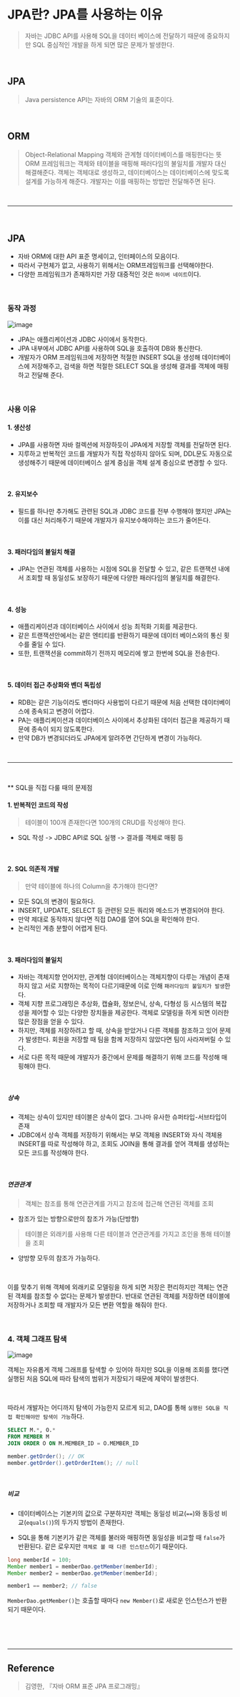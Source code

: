 # JPA란? JPA를 사용하는 이유
>자바는 JDBC API를 사용해 SQL을 데이터 베이스에 전달하기 때문에 중요하지만 SQL 중심적인 개발을 하게 되면 많은 문제가 발생한다.

<br>

## JPA
>Java persistence API는 자바의 ORM 기술의 표준이다.

<br>

## ORM
>Object-Relational Mapping
>객체와 관계형 데이터베이스를 매핑한다는 뜻
>ORM 프레임워크는 객체와 테이블을 매핑해 패러다임의 불일치를 개발자 대신 해결해준다. 
>객체는 객체대로 생성하고, 데이터베이스는 데이터베이스에 맞도록 설계를 가능하게 해준다. 개발자는 이를 매핑하는 방법만 전달해주면 된다.

<br>

***

<br>

## JPA
  * 자바 ORM에 대한 API 표준 명세이고, 인터페이스의 모음이다. 
  * 따라서 구현체가 없고, 사용하기 위해서는 ORM프레임워크를 선택해야한다.
  * 다양한 프레임워크가 존재하지만 가장 대중적인 것은 `하이버 네이트`이다.

<br>

### 동작 과정
![image](https://user-images.githubusercontent.com/84886987/151305247-97ba66e5-063c-49c2-a861-042d2a086bfe.png)

  * JPA는 애플리케이션과 JDBC 사이에서 동작한다. 
  * JPA 내부에서 JDBC API를 사용하여 SQL을 호출하여 DB와 통신한다.
  * 개발자가 ORM 프레임워크에 저장하면 적절한 INSERT SQL을 생성해 데이터베이스에 저장해주고, 검색을 하면 적절한 SELECT SQL을 생성해 결과를 객체에 매핑하고 전달해 준다.

<br>

### 사용 이유

#### 1. 생산성  

 * JPA를 사용하면 자바 컬렉션에 저장하듯이 JPA에게 저장할 객체를 전달하면 된다.
 * 지루하고 반복적인 코드를 개발자가 직접 작성하지 않아도 되며, DDL문도 자동으로 생성해주기 때문에 데이터베이스 설계 중심을 객체 설계 중심으로 변경할 수 있다.

<br>


#### 2. 유지보수


* 필드를 하나만 추가해도 관련된 SQL과 JDBC 코드를 전부 수행해야 했지만 JPA는 이를 대신 처리해주기 때문에 개발자가 유지보수해야하는 코드가 줄어든다.

<br>


#### 3. 패러다임의 불일치 해결


* JPA는 연관된 객체를 사용하는 시점에 SQL을 전달할 수 있고, 같은 트랜잭션 내에서 조회할 때 동일성도 보장하기 때문에 다양한 패러다임의 불일치를 해결한다.

<br>


#### 4. 성능


* 애플리케이션과 데이터베이스 사이에서 성능 최적화 기회를 제공한다.
* 같은 트랜잭션안에서는 같은 엔티티를 반환하기 때문에 데이터 베이스와의 통신 횟수를 줄일 수 있다. 
* 또한, 트랜잭션을 commit하기 전까지 메모리에 쌓고 한번에 SQL을 전송한다.

<br>

#### 5. 데이터 접근 추상화와 벤더 독립성


* RDB는 같은 기능이라도 벤더마다 사용법이 다르기 때문에 처음 선택한 데이터베이스에 종속되고 변경이 어렵다. 
* PA는 애플리케이션과 데이터베이스 사이에서 추상화된 데이터 접근을 제공하기 때문에 종속이 되지 않도록한다.
* 만약 DB가 변경되더라도 JPA에게 알려주면 간단하게 변경이 가능하다.

<br>

***

<br>

** SQL을 직접 다룰 때의 문제점

#### 1. 반복적인 코드의 작성
>테이블이 100개 존재한다면 100개의 CRUD를 작성해야 한다.

* SQL 작성 -> JDBC API로 SQL 실행 -> 결과를 객체로 매핑 등

<br>

#### 2. SQL 의존적 개발
>만약 테이블에 하나의 Column을 추가해야 한다면?

* 모든 SQL의 변경이 필요하다.
* INSERT, UPDATE, SELECT 등 관련된 모든 쿼리와 메소드가 변경되어야 한다.
* 만약 제대로 동작하지 않다면 직접 DAO를 열어 SQL을 확인해야 한다.
* 논리적인 계층 분할이 어렵게 된다.
 
<br>

#### 3. 패러다임의 불일치
* 자바는 객체지향 언어지만, 관계형 데이터베이스는 객체지향이 다루는 개념이 존재하지 않고 서로 지향하는 목적이 다르기때문에 이로 인해 `패러다임의 불일치가 발생`한다.
* 객체 지향 프로그래밍은 추상화, 캡슐화, 정보은닉, 상속, 다형성 등 시스템의 복잡성을 제어할 수 있는 다양한 장치들을 제공한다. 객체로 모델링을 하게 되면 이러한 많은 장점을 얻을 수 있다.
* 하지만, 객체를 저장하려고 할 때, 상속을 받았거나 다른 객체를 참조하고 있어 문제가 발생한다. 회원을 저장할 때 팀을 함께 저장하지 않았다면 팀이 사라져버릴 수 있다.
* 서로 다른 목적 때문에 개발자가 중간에서 문제를 해결하기 위해 코드를 작성해 매핑해야 한다.

<br>


##### 상속
* 객체는 상속이 있지만 테이블은 상속이 없다. 그나마 유사한 슈퍼타입-서브타입이 존재
* JDBC에서 상속 객체를 저장하기 위해서는 부모 객체용 INSERT와 자식 객체용 INSERT를 따로 작성해야 하고, 조회도 JOIN을 통해 결과를 얻어 객체를 생성하는 모든 코드를 작성해야 한다.

<br>

##### 연관관계
>객체는 참조를 통해 연관관계를 가지고 참조에 접근해 연관된 객체를 조회  
* 참조가 있는 방향으로만의 참조가 가능(단방향)   
>테이블은 외래키를 사용해 다른 테이블과 연관관계를 가지고 조인을 통해 테이블을 조회    
* 양방향 모두의 참조가 가능하다.   
   
<br>

이를 맞추기 위해 객체에 외래키로 모델링을 하게 되면 저장은 편리하지만 객체는 연관된 객체를 참조할 수 없다는 문제가 발생한다. 
반대로 연관된 객체를 저장하면 테이블에 저장하거나 조회할 때 개발자가 모든 변환 역할을 해줘야 한다.

<br>

### 4. 객체 그래프 탐색

![image](https://user-images.githubusercontent.com/84886987/151307140-ef1a8fac-8015-4180-9908-06ba215d5c30.png)

객체는 자유롭게 객체 그래프를 탐색할 수 있어야 하지만 SQL을 이용해 조회를 했다면 실행된 처음 SQL에 따라 탐색의 범위가 저장되기 때문에 제약이 발생한다.

<br>

따라서 개발자는 어디까지 탐색이 가능한지 모르게 되고, DAO를 통해 `실행된 SQL을 직접 확인해야만 탐색이 가능`하다.

```SQL
SELECT M.*, O.* 
FROM MEMBER M
JOIN ORDER O ON M.MEMBER_ID = O.MEMBER_ID
```

```java
member.getOrder(); // OK
member.getOrder().getOrderItem(); // null
```

<br>

##### 비교

* 데이터베이스는 기본키의 값으로 구분하지만 객체는 동일성 비교(`==`)와 동등성 비교(`equals()`)의 두가지 방법이 존재한다.

* SQL을 통해 기본키가 같은 객체를 불러와 매핑하면 동일성을 비교할 때 `false`가 반환된다. 같은 로우지만 `객체로 볼 때 다른 인스턴스`이기 때문이다.

```java
long memberId = 100;
Member member1 = memberDao.getMember(memberId);
Member member2 = memberDao.getMember(memberId);

member1 == member2; // false
```

`MemberDao.getMember()`는 호출할 때마다 `new Member()`로 새로운 인스턴스가 반환되기 때문이다.

<br>
<br>
<br>

***

## Reference

>김영한, 『자바 ORM 표준 JPA 프로그래밍』


